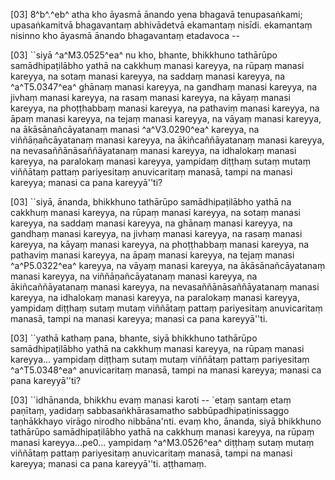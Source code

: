 [03] 8^b^.^eb^ atha kho āyasmā ānando yena bhagavā  tenupasaṅkami; upasaṅkamitvā bhagavantaṃ abhivādetvā ekamantaṃ nisīdi.  ekamantaṃ nisinno kho āyasmā ānando bhagavantaṃ etadavoca --

[03] ``siyā ^a^M3.0525^ea^ nu kho, bhante, bhikkhuno tathārūpo samādhipaṭilābho  yathā na cakkhuṃ manasi kareyya, na rūpaṃ manasi kareyya, na sotaṃ  manasi kareyya, na saddaṃ manasi kareyya, na ^a^T5.0347^ea^ ghānaṃ manasi kareyya, na  gandhaṃ manasi kareyya, na jivhaṃ manasi kareyya, na rasaṃ manasi  kareyya, na kāyaṃ manasi kareyya, na phoṭṭhabbaṃ manasi kareyya, na  pathaviṃ manasi kareyya, na āpaṃ manasi kareyya, na tejaṃ manasi  kareyya, na vāyaṃ manasi kareyya, na ākāsānañcāyatanaṃ manasi  ^a^V3.0290^ea^ kareyya, na viññāṇañcāyatanaṃ manasi kareyya, na ākiñcaññāyatanaṃ  manasi kareyya, na nevasaññānāsaññāyatanaṃ manasi kareyya, na  idhalokaṃ manasi kareyya, na paralokaṃ manasi kareyya, yampidaṃ diṭṭhaṃ  sutaṃ mutaṃ viññātaṃ pattaṃ pariyesitaṃ anuvicaritaṃ manasā, tampi na  manasi kareyya; manasi ca pana kareyyā''ti?

[03] ``siyā, ānanda, bhikkhuno tathārūpo samādhipaṭilābho yathā  na cakkhuṃ manasi kareyya, na rūpaṃ manasi kareyya, na sotaṃ manasi  kareyya, na saddaṃ manasi kareyya, na ghānaṃ manasi kareyya, na gandhaṃ  manasi kareyya, na jivhaṃ manasi kareyya, na rasaṃ manasi kareyya, na  kāyaṃ manasi kareyya, na phoṭṭhabbaṃ manasi kareyya, na pathaviṃ manasi  kareyya, na āpaṃ manasi kareyya, na tejaṃ manasi ^a^P5.0322^ea^  kareyya, na vāyaṃ manasi kareyya, na ākāsānañcāyatanaṃ manasi  kareyya, na viññāṇañcāyatanaṃ manasi kareyya, na ākiñcaññāyatanaṃ  manasi kareyya, na nevasaññānāsaññāyatanaṃ manasi kareyya, na  idhalokaṃ manasi kareyya, na paralokaṃ manasi kareyya, yampidaṃ diṭṭhaṃ  sutaṃ mutaṃ viññātaṃ pattaṃ pariyesitaṃ anuvicaritaṃ manasā, tampi na  manasi kareyya; manasi ca pana kareyyā''ti.

[03] ``yathā kathaṃ pana, bhante, siyā bhikkhuno tathārūpo  samādhipaṭilābho yathā na cakkhuṃ manasi kareyya, na rūpaṃ manasi  kareyya... yampidaṃ diṭṭhaṃ sutaṃ mutaṃ viññātaṃ pattaṃ pariyesitaṃ ^a^T5.0348^ea^  anuvicaritaṃ manasā, tampi na manasi kareyya; manasi ca pana  kareyyā''ti?

[03] ``idhānanda, bhikkhu evaṃ manasi karoti -- `etaṃ santaṃ etaṃ  paṇītaṃ, yadidaṃ sabbasaṅkhārasamatho sabbūpadhipaṭinissaggo  taṇhākkhayo virāgo nirodho nibbāna'nti. evaṃ kho, ānanda,  siyā bhikkhuno tathārūpo samādhipaṭilābho yathā na cakkhuṃ manasi  kareyya, na rūpaṃ manasi kareyya...pe0... yampidaṃ ^a^M3.0526^ea^ diṭṭhaṃ sutaṃ mutaṃ  viññātaṃ pattaṃ pariyesitaṃ anuvicaritaṃ manasā, tampi na manasi  kareyya; manasi ca pana kareyyā''ti. aṭṭhamaṃ.